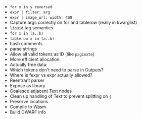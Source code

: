 * `for x in y reversed`
* `expr | filter: arg`
* `expr | image_url: width: 400`
* Capture args correctly on for and tablerow (really in kwarglist)
* `liquid` tag semantics
* `for x in (a..b)`
* `tablerow x in (a..b)`
* hash comments
* parse strings
* Allow all valid tokens as ID (like `paginate`)
* More efficient allocation
* Actually free data
* Which tokens don't need to parse in Outputs?
* Where is fexpr vs expr actually allowed?
* Reentrant parser
* Expose as library
* Coalesce adjacent Text nodes
* Clean up handling of Text to prevent splitting on `{`
* Preserve locations
* Compile to Wasm
* Build DWARF info
